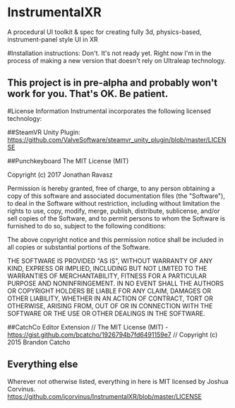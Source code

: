 # InstrumentalXR
A procedural UI toolkit &amp; spec for creating fully 3d, physics-based, instrument-panel style UI in XR

#Installation instructions:
Don't. It's not ready yet. Right now I'm in the process of making a new version that doesn't rely on Ultraleap technology.

## This project is in pre-alpha and probably won't work for you. That's OK. Be patient.

#License Information
Instrumental incorporates the following licensed technology:

##SteamVR Unity Plugin:
https://github.com/ValveSoftware/steamvr_unity_plugin/blob/master/LICENSE

##Punchkeyboard
The MIT License (MIT)

Copyright (c) 2017 Jonathan Ravasz

Permission is hereby granted, free of charge, to any person obtaining a copy
of this software and associated documentation files (the "Software"), to deal
in the Software without restriction, including without limitation the rights
to use, copy, modify, merge, publish, distribute, sublicense, and/or sell
copies of the Software, and to permit persons to whom the Software is
furnished to do so, subject to the following conditions:

The above copyright notice and this permission notice shall be included in all
copies or substantial portions of the Software.

THE SOFTWARE IS PROVIDED "AS IS", WITHOUT WARRANTY OF ANY KIND, EXPRESS OR
IMPLIED, INCLUDING BUT NOT LIMITED TO THE WARRANTIES OF MERCHANTABILITY,
FITNESS FOR A PARTICULAR PURPOSE AND NONINFRINGEMENT. IN NO EVENT SHALL THE
AUTHORS OR COPYRIGHT HOLDERS BE LIABLE FOR ANY CLAIM, DAMAGES OR OTHER
LIABILITY, WHETHER IN AN ACTION OF CONTRACT, TORT OR OTHERWISE, ARISING FROM,
OUT OF OR IN CONNECTION WITH THE SOFTWARE OR THE USE OR OTHER DEALINGS IN THE
SOFTWARE.

##CatchCo Editor Extension 
// The MIT License (MIT) - https://gist.github.com/bcatcho/1926794b7fd6491159e7
// Copyright (c) 2015 Brandon Catcho

## Everything else
Wherever not otherwise listed, everything in here is MIT licensed by Joshua Corvinus. https://github.com/jcorvinus/InstrumentalXR/blob/master/LICENSE